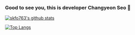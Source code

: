 ### Good to see you, this is developer Changyeon Seo 👋

<!--
**skfo763/skfo763** is a ✨ _special_ ✨ repository because its `README.md` (this file) appears on your GitHub profile.

Here are some ideas to get you started:

- 🔭 I’m currently working on ...
- 🌱 I’m currently learning ...
- 👯 I’m looking to collaborate on ...
- 🤔 I’m looking for help with ...
- 💬 Ask me about ...
- 📫 How to reach me: ...
- 😄 Pronouns: ...
- ⚡ Fun fact: ...
-->


[![skfo763's github stats](https://github-readme-stats.vercel.app/api?username=skfo763&show_icons=true&theme=dracula)](https://github.com/anuraghazra/github-readme-stats)

[![Top Langs](https://github-readme-stats.vercel.app/api/top-langs/?username=skfo763&layout=compact&theme=dracula)](https://github.com/anuraghazra/github-readme-stats)

